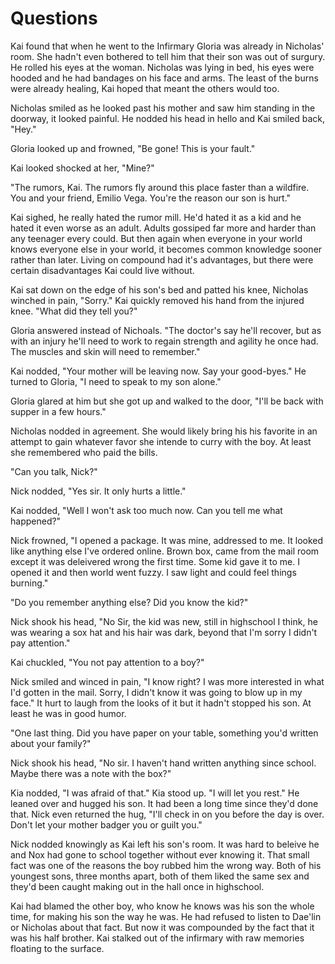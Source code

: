 # Questions

Kai found that when he went to the Infirmary Gloria was already in Nicholas' room.  She hadn't even bothered to tell him that their son was out of surgury.  He rolled his eyes at the woman.  Nicholas was lying in bed, his eyes were hooded and he had bandages on his face and arms.  The least of the burns were already healing, Kai hoped that meant the others would too.

Nicholas smiled as he looked past his mother and saw him standing in the doorway, it looked painful.  He nodded his head in hello and Kai smiled back, "Hey."

Gloria looked up and frowned, "Be gone!  This is your fault."

Kai looked shocked at her, "Mine?"

"The rumors, Kai.  The rumors fly around this place faster than a wildfire.  You and your friend, Emilio Vega.  You're the reason our son is hurt."

Kai sighed, he really hated the rumor mill.  He'd hated it as a kid and he hated it even worse as an adult.  Adults gossiped far more and harder than any teenager every could.  But then again when everyone in your world knows everyone else in your world, it becomes common knowledge sooner rather than later.  Living on compound had it's advantages, but there were certain disadvantages Kai could live without.

Kai sat down on the edge of his son's bed and patted his knee, Nicholas winched in pain, "Sorry."  Kai quickly removed his hand from the injured knee.  "What did they tell you?"

Gloria answered instead of Nichoals.  "The doctor's say he'll recover, but as with an injury he'll need to work to regain strength and agility he once had.  The muscles and skin will need to remember."

Kai nodded, "Your mother will be leaving now.  Say your good-byes."  He turned to Gloria, "I need to speak to my son alone."

Gloria glared at him but she got up and walked to the door, "I'll be back with supper in a few hours."

Nicholas nodded in agreement.  She would likely bring his his favorite in an attempt to gain whatever favor she intende to curry with the boy.  At least she remembered who paid the bills.

"Can you talk, Nick?"

Nick nodded, "Yes sir.  It only hurts a little."

Kai nodded, "Well I won't ask too much now.  Can you tell me what happened?"

Nick frowned, "I opened a package.  It was mine, addressed to me.  It looked like anything else I've ordered online.  Brown box, came from the mail room except it was deleivered wrong the first time.  Some kid gave it to me.  I opened it and then world went fuzzy.  I saw light and could feel things burning."

"Do you remember anything else?  Did you know the kid?"

Nick shook his head, "No Sir, the kid was new, still in highschool I think, he was wearing a sox hat and his hair was dark, beyond that I'm sorry I didn't pay attention."

Kai chuckled, "You not pay attention to a boy?"

Nick smiled and winced in pain, "I know right?  I was more interested in what I'd gotten in the mail.  Sorry, I didn't know it was going to blow up in my face."  It hurt to laugh from the looks of it but it hadn't stopped his son.  At least he was in good humor.

"One last thing.  Did you have paper on your table, something you'd written about your family?"

Nick shook his head, "No sir.  I haven't hand written anything since school.  Maybe there was a note with the box?"

Kia nodded, "I was afraid of that."  Kia stood up.  "I will let you rest."  He leaned over and hugged his son.  It had been a long time since they'd done that.  Nick even returned the hug, "I'll check in on you before the day is over.  Don't let your mother badger you or guilt you."

Nick nodded knowingly as Kai left his son's room.  It was hard to beleive he and Nox had gone to school together without ever knowing it.  That small fact was one of the reasons the boy rubbed him the wrong way.  Both of his youngest sons, three months apart, both of them liked the same sex and they'd been caught making out in the hall once in highschool.  

Kai had blamed the other boy, who know he knows was his son the whole time, for making his son the way he was.  He had refused to listen to Dae'lin or Nicholas about that fact.  But now it was compounded by the fact that it was his half brother.  Kai stalked out of the infirmary with raw memories floating to the surface.



